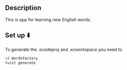 ## Description
This is app for learning new English words.

## Set up ⬇️
To generate the .xcodeproj and .xcworkspace you need to
```bash
cd WordsFactory
tuist generate
```

